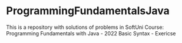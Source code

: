 # ProgrammingFundamentalsJava
This is a repository with solutions of problems in SoftUni Course: Programming Fundamentals with Java - 2022
Basic Syntax - Exericse